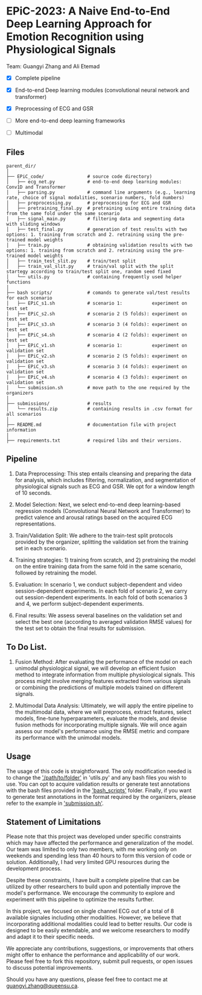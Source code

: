 # EPiC-2023: A Naive End-to-End Deep Learning Approach for Emotion Recognition using Physiological Signals


Team: Guangyi Zhang and Ali Etemad 



- [x] Complete pipeline
- [x] End-to-end Deep learning modules (convolutional neural network and transformer)
- [x] Preprocessing of ECG and GSR
- [ ] More end-to-end deep learning frameworks
- [ ] Multimodal 



## Files 


```shell
parent_dir/
│
├── EPiC_code/                # source code directory)
│   ├── ecg_net.py            # end-to-end deep learning modules: Conv1D and Transformer
│   ├── parsing.py            # command line arguments (e.g., learning rate, choice of signal modalities, scenario numbers, fold numbers)
│   ├── preprocessing.py      # preprocessing for ECG and GSR
│   ├── pretraining_final.py  # pretraining using entire training data from the same fold under the same scenario
│   ├── signal_main.py        # filtering data and segmenting data with sliding windows
│   ├── test_final.py         # generation of test results with two options: 1. training from scratch and 2. retraining using the pre-trained model weights
│   ├── train.py              # obtaining validation results with two options: 1. training from scratch and 2. retraining using the pre-trained model weights
│   ├── train_test_slit.py    # train/test split
│   ├── train_val_slit.py     # train/val split with the split startegy according to train/test split one, random seed fixed
│   └── utils.py              # containing frequently used helper functions
│
├── bash scripts/             # comands to generate val/test results for each scenario
│   ├── EPiC_s1.sh            # scenario 1:           experiment on test set 
│   ├── EPiC_s2.sh            # scenario 2 (5 folds): experiment on test set
│   ├── EPiC_s3.sh            # scenario 3 (4 folds): experiment on test set
│   ├── EPiC_s4.sh            # scenario 4 (2 folds): experiment on test set
│   ├── EPiC_v1.sh            # scenario 1:           experiment on validation set
│   ├── EPiC_v2.sh            # scenario 2 (5 folds): experiment on validation set
│   ├── EPiC_v3.sh            # scenario 3 (4 folds): experiment on validation set
│   ├── EPiC_v4.sh            # scenario 4 (3 folds): experiment on validation set
│   └── submission.sh         # move path to the one required by the organizers
│
├── submissions/              # results
│   └── results.zip           # containing results in .csv format for all scenarios
│
├── README.md                 # documentation file with project information
│
├── requirements.txt          # required libs and their versions.

```


## Pipeline 
1. Data Preprocessing: This step entails cleansing and preparing the data for analysis, which includes filtering, normalization, and segmentation of physiological signals such as ECG and GSR. We opt for a window length of 10 seconds.

2. Model Selection: Next, we select end-to-end deep learning-based regression models (Convolutional Neural Network and Transformer) to predict valence and arousal ratings based on the acquired ECG representations.

3. Train/Validation Split: We adhere to the train-test split protocols provided by the organizer, splitting the validation set from the training set in each scenario.

4. Training strategies: 1) training from scratch, and 2) pretraining the model on the entire training data from the same fold in the same scenario, followed by retraining the model.

5. Evaluation: In scenario 1, we conduct subject-dependent and video session-dependent experiments. In each fold of scenario 2, we carry out session-dependent experiments. In each fold of both scenarios 3 and 4, we perform subject-dependent experiments.

6. Final results: We assess several baselines on the validation set and select the best one (according to averaged validation RMSE values) for the test set to obtain the final results for submission.

## To Do List. 
1. Fusion Method: After evaluating the performance of the model on each unimodal physiological signal, we will develop an efficient fusion method to integrate information from multiple physiological signals. This process might involve merging features extracted from various signals or combining the predictions of multiple models trained on different signals.

2. Multimodal Data Analysis: Ultimately, we will apply the entire pipeline to the multimodal data, where we will preprocess, extract features, select models, fine-tune hyperparameters, evaluate the models, and devise fusion methods for incorporating multiple signals. We will once again assess our model's performance using the RMSE metric and compare its performance with the unimodal models.

## Usage
The usage of this code is straightforward. The only modification needed is to change the ['/path/to/folder'](./EPiC_code/utils.py#LL12C2-L12C32) in 'utils.py' and any bash files you wish to use. You can opt to acquire validation results or generate test annotations with the bash files provided in the ['bash_scripts'](./bash_scripts) folder. Finally, if you want to generate test annotations in the format required by the organizers, please refer to the example in ['submission.sh'](./bash_scripts/submission.sh).


## Statement of Limitations

Please note that this project was developed under specific constraints which may have affected the performance and generalization of the model. Our team was limited to only two members, with me working only on weekends and spending less than 40 hours to form this version of code or solution. Additionally, I had very limited GPU resources during the development process.

Despite these constraints, I have built a complete pipeline that can be utilized by other researchers to build upon and potentially improve the model's performance. We encourage the community to explore and experiment with this pipeline to optimize the results further.

In this project, we focused on single channel ECG out of a total of 8 available signales including other modalities. However, we believe that incorporating additional modalities could lead to better results. Our code is designed to be easily extendable, and we welcome researchers to modify and adapt it to their specific needs.

We appreciate any contributions, suggestions, or improvements that others might offer to enhance the performance and applicability of our work. Please feel free to fork this repository, submit pull requests, or open issues to discuss potential improvements. 

Should you have any questions, please feel free to contact me at guangyi.zhang@queensu.ca.
